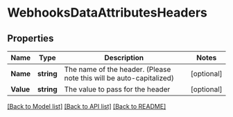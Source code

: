 # WebhooksDataAttributesHeaders

## Properties

Name | Type | Description | Notes
------------ | ------------- | ------------- | -------------
**Name** | **string** | The name of the header. (Please note this will be auto-capitalized)  | [optional] 
**Value** | **string** | The value to pass for the header  | [optional] 

[[Back to Model list]](../README.md#documentation-for-models) [[Back to API list]](../README.md#documentation-for-api-endpoints) [[Back to README]](../README.md)


